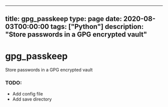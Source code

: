 
---
title: gpg_passkeep
type: page
date: 2020-08-03T00:00:00
tags: ["Python"]
description: "Store passwords in a GPG encrypted vault"
---


# gpg_passkeep
Store passwords in a GPG encrypted vault

### TODO:
- Add config file
- Add save directory
